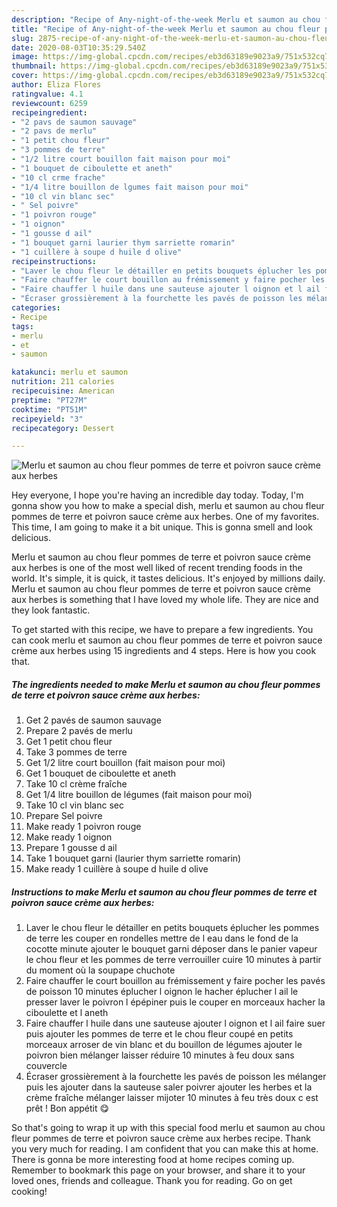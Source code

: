 ```yaml
---
description: "Recipe of Any-night-of-the-week Merlu et saumon au chou fleur pommes de terre et poivron sauce crème aux herbes"
title: "Recipe of Any-night-of-the-week Merlu et saumon au chou fleur pommes de terre et poivron sauce crème aux herbes"
slug: 2875-recipe-of-any-night-of-the-week-merlu-et-saumon-au-chou-fleur-pommes-de-terre-et-poivron-sauce-creme-aux-herbes
date: 2020-08-03T10:35:29.540Z
image: https://img-global.cpcdn.com/recipes/eb3d63189e9023a9/751x532cq70/merlu-et-saumon-au-chou-fleur-pommes-de-terre-et-poivron-sauce-creme-aux-herbes-photo-principale-de-la-recette.jpg
thumbnail: https://img-global.cpcdn.com/recipes/eb3d63189e9023a9/751x532cq70/merlu-et-saumon-au-chou-fleur-pommes-de-terre-et-poivron-sauce-creme-aux-herbes-photo-principale-de-la-recette.jpg
cover: https://img-global.cpcdn.com/recipes/eb3d63189e9023a9/751x532cq70/merlu-et-saumon-au-chou-fleur-pommes-de-terre-et-poivron-sauce-creme-aux-herbes-photo-principale-de-la-recette.jpg
author: Eliza Flores
ratingvalue: 4.1
reviewcount: 6259
recipeingredient:
- "2 pavs de saumon sauvage"
- "2 pavs de merlu"
- "1 petit chou fleur"
- "3 pommes de terre"
- "1/2 litre court bouillon fait maison pour moi"
- "1 bouquet de ciboulette et aneth"
- "10 cl crme frache"
- "1/4 litre bouillon de lgumes fait maison pour moi"
- "10 cl vin blanc sec"
- " Sel poivre"
- "1 poivron rouge"
- "1 oignon"
- "1 gousse d ail"
- "1 bouquet garni laurier thym sarriette romarin"
- "1 cuillère à soupe d huile d olive"
recipeinstructions:
- "Laver le chou fleur le détailler en petits bouquets éplucher les pommes de terre les couper en rondelles mettre de l eau dans le fond de la cocotte minute ajouter le bouquet garni déposer dans le panier vapeur le chou fleur et les pommes de terre verrouiller cuire 10 minutes à partir du moment où la soupape chuchote"
- "Faire chauffer le court bouillon au frémissement y faire pocher les pavés de poisson 10 minutes éplucher l oignon le hacher éplucher l ail le presser laver le poivron l épépiner puis le couper en morceaux hacher la ciboulette et l aneth"
- "Faire chauffer l huile dans une sauteuse ajouter l oignon et l ail faire suer puis ajouter les pommes de terre et le chou fleur coupé en petits morceaux arroser de vin blanc et du bouillon de légumes ajouter le poivron bien mélanger laisser réduire 10 minutes à feu doux sans couvercle"
- "Écraser grossièrement à la fourchette les pavés de poisson les mélanger puis les ajouter dans la sauteuse saler poivrer ajouter les herbes et la crème fraîche mélanger laisser mijoter 10 minutes à feu très doux c est prêt ! Bon appétit 😋"
categories:
- Recipe
tags:
- merlu
- et
- saumon

katakunci: merlu et saumon 
nutrition: 211 calories
recipecuisine: American
preptime: "PT27M"
cooktime: "PT51M"
recipeyield: "3"
recipecategory: Dessert

---
```



![Merlu et saumon au chou fleur pommes de terre et poivron sauce crème aux herbes](https://img-global.cpcdn.com/recipes/eb3d63189e9023a9/751x532cq70/merlu-et-saumon-au-chou-fleur-pommes-de-terre-et-poivron-sauce-creme-aux-herbes-photo-principale-de-la-recette.jpg)

Hey everyone, I hope you're having an incredible day today. Today, I'm gonna show you how to make a special dish, merlu et saumon au chou fleur pommes de terre et poivron sauce crème aux herbes. One of my favorites. This time, I am going to make it a bit unique. This is gonna smell and look delicious.



Merlu et saumon au chou fleur pommes de terre et poivron sauce crème aux herbes is one of the most well liked of recent trending foods in the world. It's simple, it is quick, it tastes delicious. It's enjoyed by millions daily. Merlu et saumon au chou fleur pommes de terre et poivron sauce crème aux herbes is something that I have loved my whole life. They are nice and they look fantastic.


To get started with this recipe, we have to prepare a few ingredients. You can cook merlu et saumon au chou fleur pommes de terre et poivron sauce crème aux herbes using 15 ingredients and 4 steps. Here is how you cook that.

<!--inarticleads1-->

##### The ingredients needed to make Merlu et saumon au chou fleur pommes de terre et poivron sauce crème aux herbes:

1. Get 2 pavés de saumon sauvage
1. Prepare 2 pavés de merlu
1. Get 1 petit chou fleur
1. Take 3 pommes de terre
1. Get 1/2 litre court bouillon (fait maison pour moi)
1. Get 1 bouquet de ciboulette et aneth
1. Take 10 cl crème fraîche
1. Get 1/4 litre bouillon de légumes (fait maison pour moi)
1. Take 10 cl vin blanc sec
1. Prepare  Sel poivre
1. Make ready 1 poivron rouge
1. Make ready 1 oignon
1. Prepare 1 gousse d ail
1. Take 1 bouquet garni (laurier thym sarriette romarin)
1. Make ready 1 cuillère à soupe d huile d olive




<!--inarticleads2-->

##### Instructions to make Merlu et saumon au chou fleur pommes de terre et poivron sauce crème aux herbes:

1. Laver le chou fleur le détailler en petits bouquets éplucher les pommes de terre les couper en rondelles mettre de l eau dans le fond de la cocotte minute ajouter le bouquet garni déposer dans le panier vapeur le chou fleur et les pommes de terre verrouiller cuire 10 minutes à partir du moment où la soupape chuchote
1. Faire chauffer le court bouillon au frémissement y faire pocher les pavés de poisson 10 minutes éplucher l oignon le hacher éplucher l ail le presser laver le poivron l épépiner puis le couper en morceaux hacher la ciboulette et l aneth
1. Faire chauffer l huile dans une sauteuse ajouter l oignon et l ail faire suer puis ajouter les pommes de terre et le chou fleur coupé en petits morceaux arroser de vin blanc et du bouillon de légumes ajouter le poivron bien mélanger laisser réduire 10 minutes à feu doux sans couvercle
1. Écraser grossièrement à la fourchette les pavés de poisson les mélanger puis les ajouter dans la sauteuse saler poivrer ajouter les herbes et la crème fraîche mélanger laisser mijoter 10 minutes à feu très doux c est prêt ! Bon appétit 😋




So that's going to wrap it up with this special food merlu et saumon au chou fleur pommes de terre et poivron sauce crème aux herbes recipe. Thank you very much for reading. I am confident that you can make this at home. There is gonna be more interesting food at home recipes coming up. Remember to bookmark this page on your browser, and share it to your loved ones, friends and colleague. Thank you for reading. Go on get cooking!
